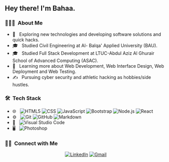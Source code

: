 
<h2> Hey there! I'm Bahaa.</h2>

<h3> 👨🏻‍💻 &nbsp;About Me </h3>

- 🤔 &nbsp; Exploring new technologies and developing software solutions and quick hacks.
- 🎓 &nbsp; Studied Civil Engineering at Al- Balqa' Applied University (BAU).
- 🎓 &nbsp; Studied Full Stack Development at LTUC-Abdul Aziz Al Ghurair School of Advanced Computing (ASAC).
- 🌱 &nbsp; Learning more about Web Development, Web Interface Design, Web Deployment and Web Testing.
- ✍️ &nbsp; Pursuing cyber security and athletic hacking as hobbies/side hustles.

<h3> 🛠 &nbsp;Tech Stack</h3>

- 🌐 &nbsp;
  ![HTML5](https://img.shields.io/badge/-HTML5-333333?style=flat&logo=HTML5)
  ![CSS](https://img.shields.io/badge/-CSS-333333?style=flat&logo=CSS3&logoColor=1572B6)
  ![JavaScript](https://img.shields.io/badge/-JavaScript-333333?style=flat&logo=javascript)
  ![Bootstrap](https://img.shields.io/badge/-Bootstrap-333333?style=flat&logo=bootstrap&logoColor=563D7C)
  ![Node.js](https://img.shields.io/badge/-Node.js-333333?style=flat&logo=node.js)
  ![React](https://img.shields.io/badge/-React-333333?style=flat&logo=react)
- ⚙️ &nbsp;
  ![Git](https://img.shields.io/badge/-Git-333333?style=flat&logo=git)
  ![GitHub](https://img.shields.io/badge/-GitHub-333333?style=flat&logo=github)
  ![Markdown](https://img.shields.io/badge/-Markdown-333333?style=flat&logo=markdown)
- 🔧 &nbsp;
  ![Visual Studio Code](https://img.shields.io/badge/-Visual%20Studio%20Code-333333?style=flat&logo=visual-studio-code&logoColor=007ACC)
- 🖥 &nbsp;
  ![Photoshop](https://img.shields.io/badge/-Photoshop-333333?style=flat&logo=adobe-photoshop)


<h3> 🤝🏻 &nbsp;Connect with Me </h3>

<p align="center">
<a href="https://www.linkedin.com/in/bahaa-nimer/"><img alt="LinkedIn" src="https://img.shields.io/badge/LinkedIn-Bahaa%20Nimer%20-blue?style=flat-square&logo=linkedin"></a>   
<a href="bahaanimer97@gmail.com" target="_blank"><img alt="Gmail" src="https://img.shields.io/badge/Gmail-bahaanimer97@gmail.com-blue?style=flat-square&logo=gmail"></a>
</p>
